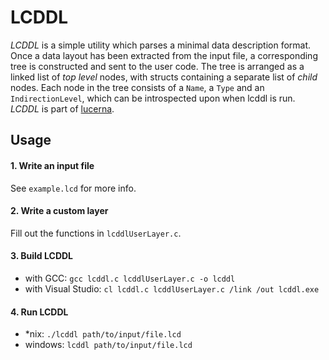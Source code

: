 # LCDDL
_LCDDL_ is a simple utility which parses a minimal data description format.
Once a data layout has been extracted from the input file, a corresponding
tree is constructed and sent to the user code.
The tree is arranged as a linked list of _top level_ nodes, with structs
containing a separate list of _child_ nodes.
Each node in the tree consists of a `Name`, a `Type` and an `IndirectionLevel`,
which can be introspected upon when lcddl is run.
_LCDDL_ is part of [lucerna](https://github.com/tomthornt0n/lucerna).
## Usage
#### 1. Write an input file
See `example.lcd` for more info.
#### 2. Write a custom layer
Fill out the functions in `lcddlUserLayer.c`.
#### 3. Build LCDDL
* with GCC: `gcc lcddl.c lcddlUserLayer.c -o lcddl`
* with Visual Studio: `cl lcddl.c lcddlUserLayer.c /link /out lcddl.exe`
#### 4. Run LCDDL
* *nix: `./lcddl path/to/input/file.lcd`
* windows: `lcddl path/to/input/file.lcd`
